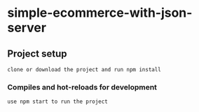 # simple-ecommerce-with-json-server

## Project setup
```
clone or download the project and run npm install
```

### Compiles and hot-reloads for development
```
use npm start to run the project
```

